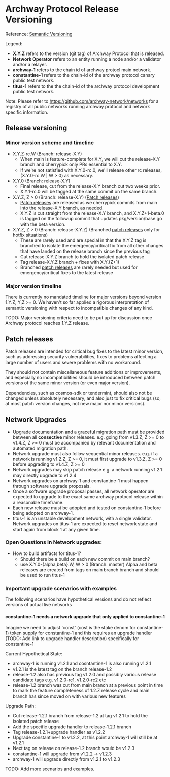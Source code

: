 # Archway Protocol Release Versioning

Reference: [Semantic Versioning](http://semver.org)

Legend:

- **X.Y.Z** refers to the version (git tag) of Archway Protocol that is released.
- **Network Operator** refers to an entity running a node and/or a validator and/or a relayer.
- **archway-1** refers to the chain id of archway protocl main network.
- **constantine-1** refers to the chain-id of the archway protocol canary public test network.
- **titus-1** refers to the the chain-id of the archway protocol development public test network.

Note: Please refer to https://github.com/archway-network/networks for a registry of all public networks running archway protocol
and network specific information.

## Release versioning

### Minor version scheme and timeline
- X.Y.Z-rc.W (Branch: release-X.Y)
  - When main is feature-complete for X.Y, we will cut the release-X.Y
    branch and cherrypick only PRs essential to X.Y.
  - If we're not satisfied with X.Y.0-rc.0, we'll release other rc releases,
    (X.Y.0-rc.W | W > 0) as necessary.
- X.Y.0 (Branch: release-X.Y)
  - Final release, cut from the release-X.Y branch cut two weeks prior.
  - X.Y.1-rc.0 will be tagged at the same commit on the same branch.
- X.Y.Z, Z > 0 (Branch: release-X.Y) ([Patch releases](#patch-releases))
  - [Patch releases](#patch-releases) are released as we cherrypick commits from main into
    the release-X.Y branch, as needed.
  - X.Y.Z is cut straight from the release-X.Y branch, and X.Y.Z+1-beta.0 is
    tagged on the followup commit that updates pkg/version/base.go with the beta
    version.
- X.Y.Z, Z > 0 (Branch: release-X.Y.Z) (Branched [patch releases](#patch-releases) only for hotfix situations)
  - These are rarely used and are special in that the X.Y.Z tag is branched to isolate
    the emergency/critical fix from all other changes that have landed on the
    release branch since the previous tag
  - Cut release-X.Y.Z branch to hold the isolated patch release
  - Tag release-X.Y.Z branch + fixes with X.Y.(Z+1)
  - Branched [patch releases](#patch-releases) are rarely needed but used for
    emergency/critical fixes to the latest release

### Major version timeline

There is currently no mandated timeline for major versions beyond version 1.Y.Z, Y,Z >= 0. We haven't so far applied a rigorous interpretation of semantic
versioning with respect to incompatible changes of any kind.

TODO: Major versioning criteria need to be put up for discussion once Archway protocol reaches 1.Y.Z release.

## Patch releases

Patch releases are intended for critical bug fixes to the latest minor version,
such as addressing security vulnerabilities, fixes to problems affecting a large
number of users and severe problems with no workaround.

They should not contain miscellaneous feature additions or improvements, and
especially no incompatibilities should be introduced between patch versions of
the same minor version (or even major version).

Dependencies, such as cosmos-sdk or tendermint, should also not be changed unless
absolutely necessary, and also just to fix critical bugs (so, at most patch
version changes, not new major nor minor versions).

## Network Upgrades

- Upgrade documentation and a graceful migration path must be provided between all **consective** minor releases.
  e.g. going from v1.3.Z, Z >= 0 to v1.4.Z, Z >= 0 must be accompanied by relevant documentation and automated migration path.
- Network upgrade must also follow sequential minor releases. e.g. if a network is running v1.2.Z, Z >= 0, it must first
  upgrade to v1.3.Z, Z >= 0 before upgrading to v1.4.Z, Z >= 0
- Network upgrades may skip patch release e.g. a network running v1.2.1 may directly upgrade to v1.2.4
- Network upgrades on archway-1 and constantine-1 must happen through software upgrade proposals.
- Once a software upgrade proposal passes, all network operator are expected to upgrade to the exact
  same archway protocol release within a reasonable timeframe.
- Each new release must be adopted and tested on constantine-1 before being adopted on archway-1.
- titus-1 is an unstable development network, with a single validator. Network upgrades on titus-1 are
  expected to reset network state and start again from block 1 at any given time.

### Open Questions in Network upgrades:

- How to build artifacts for titus-1?
  - Should there be a build on each new commit on main branch?
  - use X.Y.0-{alpha,beta}.W, W > 0 (Branch: master)
    Alpha and beta releases are created from tags on main branch branch and should be used to run titus-1

### Important upgrade scenarios with examples

The following scenarios have hypothetical versions and do not reflect versions of actual live networks

#### constantine-1 needs a network upgrade that only applied to constantine-1

Imagine we need to adjust 'const' (cost is the stake denom for constantine-1) token supply for constantine-1 and this requires an upgrade handler (TODO: Add link to upgrade handler description) specifically for constantine-1

Current Hypothetical State:

- archway-1 is running v1.2.1 and cosntantine-1 is also running v1.2.1
- v1.2.1 is the latest tag on the branch release-1.2
- release-1.2 also has previous tag v1.2.0 and possibly various release candidate tags e.g. v1.2.0-rc1, v1.2.0-rc2 etc
- release-1.2 branch was cut from main branch at a previous point in time to mark the feature completeness of 1.2.Z
  release cycle and main branch has since moved on with various new features

Upgrade Path:

- Cut release-1.2.1 branch from release-1.2 at tag v1.2.1 to hold the isolated patch release
- Add the specific upgrade handler to release-1.2.1 branch
- Tag release-1.2.1+upgrade handler as v1.2.2
- Upgrade constantine-1 to v1.2.2, at this point archway-1 will still be at v1.2.1
- Next tag on release on release-1.2 branch would be v1.2.3
- constantine-1 will upgrade from v1.2.2 -> v1.2.3
- archway-1 will upgrade directly from v1.2.1 to v1.2.3

TODO: Add more scenarios and examples.

